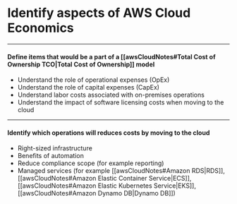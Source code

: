 # Identify aspects of AWS Cloud Economics
---
#### Define items that would be a part of a [[awsCloudNotes#Total Cost of Ownership TCO|Total Cost of Ownership]] model
- Understand the role of operational expenses (OpEx)
- Understand the role of capital expenses (CapEx)
- Understand labor costs associated with on-premises operations
- Understand the impact of software licensing costs when moving to the cloud
---
#### Identify which operations will reduces costs by moving to the cloud 
- Right-sized infrastructure
- Benefits of automation
- Reduce compliance scope (for example reporting)
- Managed services (for example [[awsCloudNotes#Amazon RDS|RDS]], [[awsCloudNotes#Amazon Elastic Container Service|ECS]], [[awsCloudNotes#Amazon Elastic Kubernetes Service|EKS]], [[awsCloudNotes#Amazon Dynamo DB|Dynamo DB]])
